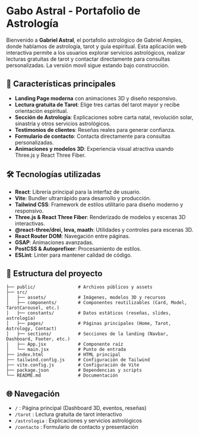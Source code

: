 
# Gabo Astral - Portafolio de Astrología

Bienvenido a **Gabriel Astral**, el portafolio astrológico de Gabriel Ampíes, donde hablamos de astrología, tarot y guía espiritual. Esta aplicación web interactiva permite a los usuarios explorar servicios astrológicos, realizar lecturas gratuitas de tarot y contactar directamente para consultas personalizadas. La versión movil sigue estando bajo construcción.

## 🚀 Características principales

- **Landing Page moderna** con animaciones 3D y diseño responsivo.
- **Lectura gratuita de Tarot**: Elige tres cartas del tarot mayor y recibe orientación espiritual.
- **Sección de Astrología**: Explicaciones sobre carta natal, revolución solar, sinastría y otros servicios astrológicos.
- **Testimonios de clientes**: Reseñas reales para generar confianza.
- **Formulario de contacto**: Contacta directamente para consultas personalizadas.
- **Animaciones y modelos 3D**: Experiencia visual atractiva usando Three.js y React Three Fiber.

## 🛠️ Tecnologías utilizadas

- **React**: Librería principal para la interfaz de usuario.
- **Vite**: Bundler ultrarrápido para desarrollo y producción.
- **Tailwind CSS**: Framework de estilos utilitario para diseño moderno y responsivo.
- **Three.js & React Three Fiber**: Renderizado de modelos y escenas 3D interactivas.
- **@react-three/drei, leva, maath**: Utilidades y controles para escenas 3D.
- **React Router DOM**: Navegación entre páginas.
- **GSAP**: Animaciones avanzadas.
- **PostCSS & Autoprefixer**: Procesamiento de estilos.
- **ESLint**: Linter para mantener calidad de código.

## 📁 Estructura del proyecto

```
├── public/                # Archivos públicos y assets
├── src/
│   ├── assets/            # Imágenes, modelos 3D y recursos
│   ├── components/        # Componentes reutilizables (Card, Model, TarotCarousel, etc.)
│   ├── constants/         # Datos estáticos (reseñas, slides, astrología)
│   ├── pages/             # Páginas principales (Home, Tarot, Astrology, Contact)
│   ├── sections/          # Secciones de la landing (Navbar, Dashboard, Footer, etc.)
│   ├── App.jsx            # Componente raíz
│   └── main.jsx           # Punto de entrada
├── index.html             # HTML principal
├── tailwind.config.js     # Configuración de Tailwind
├── vite.config.js         # Configuración de Vite
├── package.json           # Dependencias y scripts
└── README.md              # Documentación
```

## 🌐 Navegación

- `/`           : Página principal (Dashboard 3D, eventos, reseñas)
- `/tarot`      : Lectura gratuita de tarot interactivo
- `/astrologia` : Explicaciones y servicios astrológicos
- `/contacto`   : Formulario de contacto y presentación